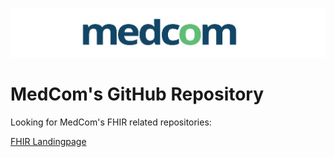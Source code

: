 ![medcom_logo_2015](https://github.com/medcomdk/.github/blob/e26dd3117e705b007f0c9be18613001736d218c7/profile/medcom_logo_2015.png "MedCom")

# MedCom's GitHub Repository

Looking for MedCom's FHIR related repositories:

[FHIR Landingpage](https://github.com/medcomdk/MedComLandingPage)
